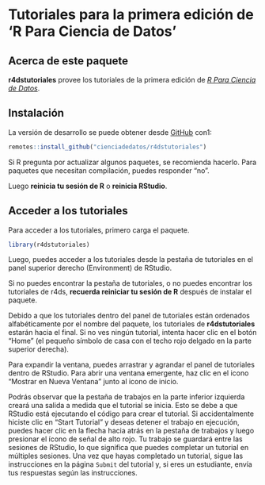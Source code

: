 
<!-- README is generated from README.Rmd, edit ONLY this file if needed. But, after you edit it, you NEED TO KNIT IT BY HAND in order to create the new README.md, which is the thing which is actually used. -->

# Tutoriales para la primera edición de ‘R Para Ciencia de Datos’

## Acerca de este paquete

**r4dstutoriales** provee los tutoriales de la primera edición de [*R
Para Ciencia de Datos*](https://cienciadedatos.github.io/r4ds/).

## Instalación

La versión de desarrollo se puede obtener desde
[GitHub](https://github.com/) con1:

``` r
remotes::install_github("cienciadedatos/r4dstutoriales")
```

Si R pregunta por actualizar algunos paquetes, se recomienda hacerlo.
Para paquetes que necesitan compilación, puedes responder “no”.

Luego **reinicia tu sesión de R** o **reinicia RStudio**.

## Acceder a los tutoriales

Para acceder a los tutoriales, primero carga el paquete.

``` r
library(r4dstutoriales)
```

Luego, puedes acceder a los tutoriales desde la pestaña de tutoriales en
el panel superior derecho (Environment) de RStudio.

Si no puedes encontrar la pestaña de tutoriales, o no puedes encontrar
los tutoriales de r4ds, **recuerda reiniciar tu sesión de R** después de
instalar el paquete.

Debido a que los tutoriales dentro del panel de tutoriales están
ordenados alfabéticamente por el nombre del paquete, los tutoriales de
**r4dstutoriales** estarán hacia el final. Si no ves ningún tutorial,
intenta hacer clic en el botón “Home” (el pequeño símbolo de casa con el
techo rojo delgado en la parte superior derecha).

Para expandir la ventana, puedes arrastrar y agrandar el panel de
tutoriales dentro de RStudio. Para abrir una ventana emergente, haz clic
en el icono “Mostrar en Nueva Ventana” junto al icono de inicio.

Podrás observar que la pestaña de trabajos en la parte inferior
izquierda creará una salida a medida que el tutorial se inicia. Esto se
debe a que RStudio está ejecutando el código para crear el tutorial. Si
accidentalmente hiciste clic en “Start Tutorial” y deseas detener el
trabajo en ejecución, puedes hacer clic en la flecha hacia atrás en la
pestaña de trabajos y luego presionar el ícono de señal de alto rojo. Tu
trabajo se guardará entre las sesiones de RStudio, lo que significa que
puedes completar un tutorial en múltiples sesiones. Una vez que hayas
completado un tutorial, sigue las instrucciones en la página `Submit`
del tutorial y, si eres un estudiante, envía tus respuestas según las
instrucciones.
